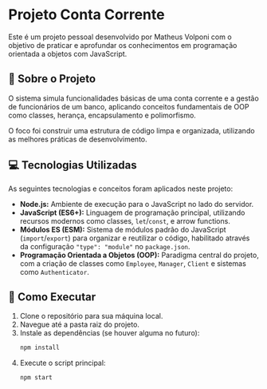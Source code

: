 # Projeto Conta Corrente

Este é um projeto pessoal desenvolvido por Matheus Volponi com o objetivo de praticar e aprofundar os conhecimentos em programação orientada a objetos com JavaScript.

## 🎯 Sobre o Projeto

O sistema simula funcionalidades básicas de uma conta corrente e a gestão de funcionários de um banco, aplicando conceitos fundamentais de OOP como classes, herança, encapsulamento e polimorfismo.

O foco foi construir uma estrutura de código limpa e organizada, utilizando as melhores práticas de desenvolvimento.

## 💻 Tecnologias Utilizadas

As seguintes tecnologias e conceitos foram aplicados neste projeto:

*   **Node.js:** Ambiente de execução para o JavaScript no lado do servidor.
*   **JavaScript (ES6+):** Linguagem de programação principal, utilizando recursos modernos como classes, `let`/`const`, e arrow functions.
*   **Módulos ES (ESM):** Sistema de módulos padrão do JavaScript (`import`/`export`) para organizar e reutilizar o código, habilitado através da configuração `"type": "module"` no `package.json`.
*   **Programação Orientada a Objetos (OOP):** Paradigma central do projeto, com a criação de classes como `Employee`, `Manager`, `Client` e sistemas como `Authenticator`.

## 🚀 Como Executar

1.  Clone o repositório para sua máquina local.
2.  Navegue até a pasta raiz do projeto.
3.  Instale as dependências (se houver alguma no futuro):
    ```bash
    npm install
    ```
4.  Execute o script principal:
    ```bash
    npm start
    ```
